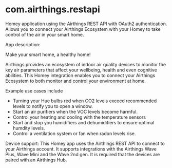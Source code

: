 # com.airthings.restapi
Homey application using the Airthings REST API with OAuth2 authentication. Allows you to connect your Airthings Ecosystem with your Homey to take control of the air in your smart home. 


App description: 

Make your smart home, a healthy home!

Airthings provides an ecosystem of indoor air quality devices to monitor the key air parameters that affect your wellbeing, health and even cognitive abilities. 
This Homey integration enables you to connect your Airthings Ecosystem to both monitor and control your environment at home. 

Example use cases include 
- Turning your Hue bulbs red when CO2 levels exceed recommended levels to notify you to open a window.
- Start an air purifiers when the VOC levels become harmful.
- Control your heating and cooling with the temperature sensors
- Start and stop you humidifiers and dehumidifiers to ensure optimal humdity levels.
- Control a ventilation system or fan when radon levels rise.

Device support:
This Homey app uses the Airthings REST API to connect to your Airthings account. It supports integrations with the Airthings Wave Plus, Wave Mini and the Wave 2nd gen. 
It is required that the devices are paired with an Airthings Hub.